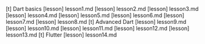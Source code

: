 [t] Dart basics
[lesson] lesson1.md
[lesson] lesson2.md
[lesson] lesson3.md
[lesson] lesson4.md
[lesson] lesson5.md
[lesson] lesson6.md
[lesson] lesson7.md
[lesson] lesson8.md
[t] Advanced Dart
[lesson] lesson9.md
[lesson] lesson10.md
[lesson] lesson11.md
[lesson] lesson12.md
[lesson] lesson13.md
[t] Flutter 
[lesson] lesson14.md